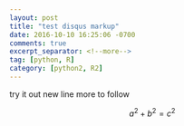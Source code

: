 ```yaml
---
layout: post
title: "test disqus markup"
date: 2016-10-10 16:25:06 -0700
comments: true
excerpt_separator: <!--more-->
tag: [python, R]
category: [python2, R2]
---
```


try it out
new line
more to follow

$$a^2 + b^2 = c^2$$

